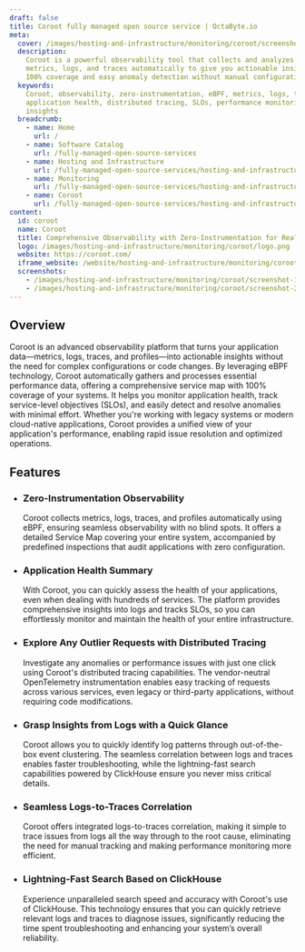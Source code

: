 ```yaml
---
draft: false
title: Coroot fully managed open source service | OctaByte.io
meta:
  cover: /images/hosting-and-infrastructure/monitoring/coroot/screenshot-1.png
  description:
    Coroot is a powerful observability tool that collects and analyzes
    metrics, logs, and traces automatically to give you actionable insights, ensuring
    100% coverage and easy anomaly detection without manual configuration.
  keywords:
    Coroot, observability, zero-instrumentation, eBPF, metrics, logs, traces,
    application health, distributed tracing, SLOs, performance monitoring, real-time
    insights
  breadcrumb:
    - name: Home
      url: /
    - name: Software Catalog
      url: /fully-managed-open-source-services
    - name: Hosting and Infrastructure
      url: /fully-managed-open-source-services/hosting-and-infrastructure
    - name: Monitoring
      url: /fully-managed-open-source-services/hosting-and-infrastructure/monitoring
    - name: Coroot
      url: /fully-managed-open-source-services/hosting-and-infrastructure/monitoring/coroot
content:
  id: coroot
  name: Coroot
  title: Comprehensive Observability with Zero-Instrumentation for Real-Time Insights
  logo: /images/hosting-and-infrastructure/monitoring/coroot/logo.png
  website: https://coroot.com/
  iframe_website: /website/hosting-and-infrastructure/monitoring/coroot
  screenshots:
    - /images/hosting-and-infrastructure/monitoring/coroot/screenshot-1.png
    - /images/hosting-and-infrastructure/monitoring/coroot/screenshot-2.png
---
```


## Overview

Coroot is an advanced observability platform that turns your application data—metrics, logs, traces, and profiles—into actionable insights without the need for complex configurations or code changes. By leveraging eBPF technology, Coroot automatically gathers and processes essential performance data, offering a comprehensive service map with 100% coverage of your systems. It helps you monitor application health, track service-level objectives (SLOs), and easily detect and resolve anomalies with minimal effort. Whether you're working with legacy systems or modern cloud-native applications, Coroot provides a unified view of your application's performance, enabling rapid issue resolution and optimized operations.

## Features

- ### Zero-Instrumentation Observability

  Coroot collects metrics, logs, traces, and profiles automatically using eBPF, ensuring seamless observability with no blind spots. It offers a detailed Service Map covering your entire system, accompanied by predefined inspections that audit applications with zero configuration.

- ### Application Health Summary

  With Coroot, you can quickly assess the health of your applications, even when dealing with hundreds of services. The platform provides comprehensive insights into logs and tracks SLOs, so you can effortlessly monitor and maintain the health of your entire infrastructure.

- ### Explore Any Outlier Requests with Distributed Tracing

  Investigate any anomalies or performance issues with just one click using Coroot's distributed tracing capabilities. The vendor-neutral OpenTelemetry instrumentation enables easy tracking of requests across various services, even legacy or third-party applications, without requiring code modifications.

- ### Grasp Insights from Logs with a Quick Glance

  Coroot allows you to quickly identify log patterns through out-of-the-box event clustering. The seamless correlation between logs and traces enables faster troubleshooting, while the lightning-fast search capabilities powered by ClickHouse ensure you never miss critical details.

- ### Seamless Logs-to-Traces Correlation

  Coroot offers integrated logs-to-traces correlation, making it simple to trace issues from logs all the way through to the root cause, eliminating the need for manual tracking and making performance monitoring more efficient.

- ### Lightning-Fast Search Based on ClickHouse

  Experience unparalleled search speed and accuracy with Coroot's use of ClickHouse. This technology ensures that you can quickly retrieve relevant logs and traces to diagnose issues, significantly reducing the time spent troubleshooting and enhancing your system’s overall reliability.

